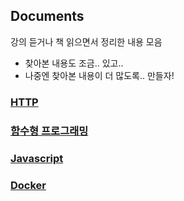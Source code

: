 ## Documents
강의 듣거나 책 읽으면서 정리한 내용 모음
+ 찾아본 내용도 조금.. 있고..
+ 나중엔 찾아본 내용이 더 많도록.. 만들자!

### [HTTP](/HTTP)

### [함수형 프로그래밍](/Functional%20Programming)

### [Javascript](/Javascript)

### [Docker](/Docker)